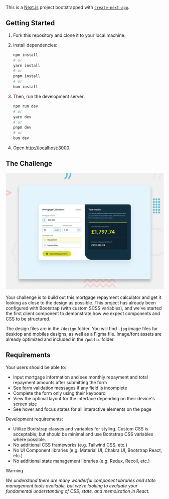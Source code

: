 This is a [Next.js](https://nextjs.org/) project bootstrapped with [`create-next-app`](https://github.com/vercel/next.js/tree/canary/packages/create-next-app).

## Getting Started

1. Fork this repository and clone it to your local machine.
2. Install dependencies:

    ```bash
    npm install
    # or
    yarn install
    # or
    pnpm install
    # or
    bun install
    ```

3. Then, run the development server:

    ```bash
    npm run dev
    # or
    yarn dev
    # or
    pnpm dev
    # or
    bun dev
    ```

4. Open [http://localhost:3000](http://localhost:3000).

## The Challenge

![preview](./preview.jpg)

Your challenge is to build out this mortgage repayment calculator and get it looking as close to the design as possible. This project has already been configured with Bootstrap (with custom SCSS variables), and we've started the first client component to demonstrate how we expect components and CSS to be structured.

The design files are in the `/design` folder. You will find `.jpg` image files for desktop and mobiles designs, as well as a Figma file. Image/font assets are already optimized and included in the `/public` folder.

## Requirements

Your users should be able to:

- Input mortgage information and see monthly repayment and total repayment amounts after submitting the form
- See form validation messages if any field is incomplete
- Complete the form only using their keyboard
- View the optimal layout for the interface depending on their device's screen size
- See hover and focus states for all interactive elements on the page

Development requirements:

- Utilize Bootstrap classes and variables for styling. Custom CSS is acceptable, but should be minimal and use Bootstrap CSS variables where possible.
- No additional CSS frameworks (e.g. Tailwind CSS, etc.)
- No UI Component libraries (e.g. Material UI, Chakra UI, Bootstrap React, etc.)
- No additional state management libraries (e.g. Redux, Recoil, etc.)
  
<!-- NOTE ALERT  -->
> [!WARNING]
> _We understand there are many wonderful component libraries and state management tools available, but we're looking to evaluate your fundamental understanding of CSS, state, and memoization in React._